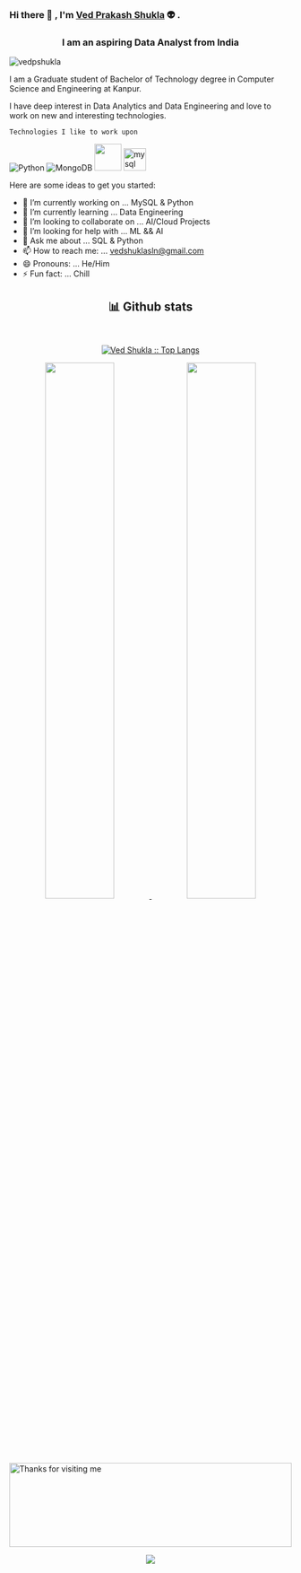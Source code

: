 ### Hi there 👋 , I'm [Ved Prakash Shukla](https://www.linkedin.com/in/vedshuklaknp) :alien: .
<h3 align="center">I am an aspiring Data Analyst from India</h3>
<p align="left"> <img src="https://komarev.com/ghpvc/?username=vedpshukla&label=Profile%20views&color=0e75b6&style=flat" alt="vedpshukla" /> </p>

<p>
I am a Graduate student of Bachelor of Technology degree in Computer Science and Engineering at Kanpur.

I have deep interest in Data Analytics and Data Engineering and love to work on new and interesting technologies.
</p>

``` Technologies I like to work upon ```

<p align="left">
<img src="https://img.icons8.com/fluency/48/null/python.png" alt="Python" />
<img src="https://img.icons8.com/color/48/null/mongodb.png" alt="MongoDB" />
<img src="https://img.icons8.com/color/512/amazon-web-services.png" width="48" height="48" /> 
<img src="https://raw.githubusercontent.com/devicons/devicon/master/icons/mysql/mysql-original-wordmark.svg" alt="mysql" width="40" height="40"/>
  
</p>


<!-- **vedpshukla/vedpshukla** is a ✨ _special_ ✨ repository because its `README.md` (this file) appears on your GitHub profile.-->

Here are some ideas to get you started:

- 🔭 I’m currently working on ... MySQL & Python
- 🌱 I’m currently learning ... Data Engineering
- 👯 I’m looking to collaborate on ... AI/Cloud Projects
- 🤔 I’m looking for help with ... ML && AI
- 💬 Ask me about ... SQL & Python
- 📫 How to reach me: ... vedshuklasln@gmail.com
- 😄 Pronouns: ... He/Him
- ⚡ Fun fact: ... Chill 



<div>
    <h2 align="center"> 📊 Github stats </h2>
      <br/>
        <p align="center">
          <a href="https://github.com/vedpshukla/">
          <img src="https://github-readme-stats.vercel.app/api/top-langs/?username=vedpshukla&langs_count=6&theme=gruvbox&layout=compact&hide_border=true" alt="Ved Shukla :: Top Langs" /></a>
        </p>
        <p align="center">
          <a href="https://github.com/vedpshukla/">
          <img width="49.5%" src="https://github-readme-stats.vercel.app/api?username=vedpshukla&show_icons=true&theme=gruvbox&hide_border=true" />
          <img width="49.5%" src="https://github-readme-streak-stats.herokuapp.com/?user=vedpshukla&theme=gruvbox&hide_border=true" />
          </a>
       </p>
     <br>
  </div> 




<img height="150" alt="Thanks for visiting me" width="100%" src="https://raw.githubusercontent.com/BrunnerLivio/brunnerlivio/master/images/marquee.svg" />
<p align="center" width="100%">
  <img src="https://capsule-render.vercel.app/api?type=waving&color=gradient&height=60&section=footer&width=100"/>
</p>
